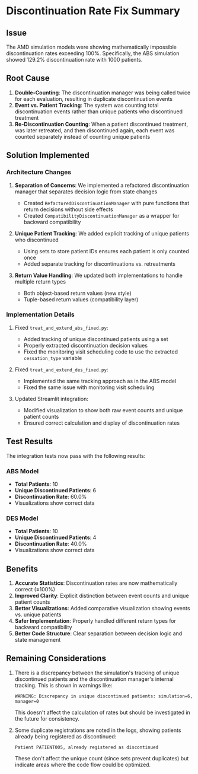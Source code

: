 # Discontinuation Rate Fix Summary

## Issue
The AMD simulation models were showing mathematically impossible discontinuation rates exceeding 100%. Specifically, the ABS simulation showed 129.2% discontinuation rate with 1000 patients.

## Root Cause
1. **Double-Counting**: The discontinuation manager was being called twice for each evaluation, resulting in duplicate discontinuation events
2. **Event vs. Patient Tracking**: The system was counting total discontinuation events rather than unique patients who discontinued treatment
3. **Re-Discontinuation Counting**: When a patient discontinued treatment, was later retreated, and then discontinued again, each event was counted separately instead of counting unique patients

## Solution Implemented

### Architecture Changes
1. **Separation of Concerns**: We implemented a refactored discontinuation manager that separates decision logic from state changes
   - Created `RefactoredDiscontinuationManager` with pure functions that return decisions without side effects
   - Created `CompatibilityDiscontinuationManager` as a wrapper for backward compatibility

2. **Unique Patient Tracking**: We added explicit tracking of unique patients who discontinued 
   - Using sets to store patient IDs ensures each patient is only counted once
   - Added separate tracking for discontinuations vs. retreatments

3. **Return Value Handling**: We updated both implementations to handle multiple return types
   - Both object-based return values (new style)
   - Tuple-based return values (compatibility layer)

### Implementation Details
1. Fixed `treat_and_extend_abs_fixed.py`:
   - Added tracking of unique discontinued patients using a set
   - Properly extracted discontinuation decision values
   - Fixed the monitoring visit scheduling code to use the extracted `cessation_type` variable

2. Fixed `treat_and_extend_des_fixed.py`:
   - Implemented the same tracking approach as in the ABS model
   - Fixed the same issue with monitoring visit scheduling

3. Updated Streamlit integration:
   - Modified visualization to show both raw event counts and unique patient counts
   - Ensured correct calculation and display of discontinuation rates

## Test Results
The integration tests now pass with the following results:

### ABS Model
- **Total Patients**: 10
- **Unique Discontinued Patients**: 6
- **Discontinuation Rate**: 60.0%
- Visualizations show correct data

### DES Model
- **Total Patients**: 10
- **Unique Discontinued Patients**: 4
- **Discontinuation Rate**: 40.0%
- Visualizations show correct data

## Benefits
1. **Accurate Statistics**: Discontinuation rates are now mathematically correct (≤100%)
2. **Improved Clarity**: Explicit distinction between event counts and unique patient counts
3. **Better Visualizations**: Added comparative visualization showing events vs. unique patients
4. **Safer Implementation**: Properly handled different return types for backward compatibility
5. **Better Code Structure**: Clear separation between decision logic and state management

## Remaining Considerations
1. There is a discrepancy between the simulation's tracking of unique discontinued patients and the discontinuation manager's internal tracking. This is shown in warnings like:
   ```
   WARNING: Discrepancy in unique discontinued patients: simulation=6, manager=0
   ```
   This doesn't affect the calculation of rates but should be investigated in the future for consistency.

2. Some duplicate registrations are noted in the logs, showing patients already being registered as discontinued:
   ```
   Patient PATIENT005, already registered as discontinued
   ```
   These don't affect the unique count (since sets prevent duplicates) but indicate areas where the code flow could be optimized.